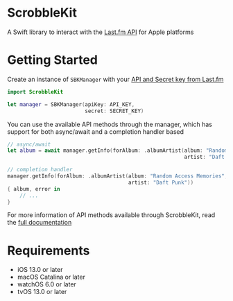 # ScrobbleKit

A Swift library to interact with the [Last.fm API](https://www.last.fm/api) for Apple platforms

# Getting Started

Create an instance of `SBKManager` with your [API and Secret key from Last.fm](https://www.last.fm/api/account/create)

```swift
import ScrobbleKit

let manager = SBKManager(apiKey: API_KEY,
                         secret: SECRET_KEY)
```

You can use the available API methods through the manager, which has support for both async/await and a completion handler based

```swift
// async/await
let album = await manager.getInfo(forAlbum: .albumArtist(album: "Random Access Memories",
                                                         artist: "Daft Punk"))

// completion handler
manager.getInfo(forAlbum: .albumArtist(album: "Random Access Memories",
                                       artist: "Daft Punk"))
{ album, error in
    // ...
}
```

For more information of API methods available through ScrobbleKit, read the [full documentation]()

# Requirements

- iOS 13.0 or later
- macOS Catalina or later
- watchOS 6.0 or later 
- tvOS 13.0 or later
